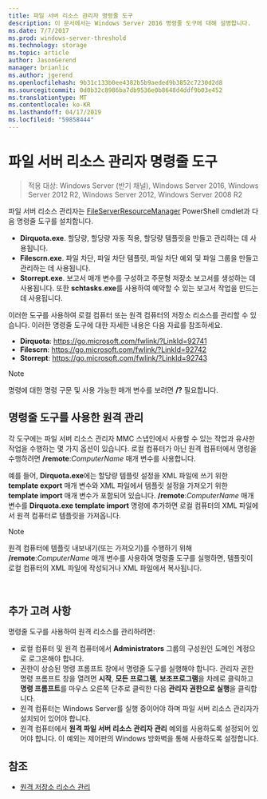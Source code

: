 ```yaml
---
title: 파일 서버 리소스 관리자 명령줄 도구
description: 이 문서에서는 Windows Server 2016 명령줄 도구에 대해 설명합니다.
ms.date: 7/7/2017
ms.prod: windows-server-threshold
ms.technology: storage
ms.topic: article
author: JasonGerend
manager: brianlic
ms.author: jgerend
ms.openlocfilehash: 9b31c133b0ee4382b5b9aeded9b3852c7230d2d8
ms.sourcegitcommit: 0d0b32c8986ba7db9536e0b8648d4ddf9b03e452
ms.translationtype: MT
ms.contentlocale: ko-KR
ms.lasthandoff: 04/17/2019
ms.locfileid: "59858444"
---
```

# <a name="file-server-resource-manager-command-line-tools"></a>파일 서버 리소스 관리자 명령줄 도구

> 적용 대상: Windows Server (반기 채널), Windows Server 2016, Windows Server 2012 R2, Windows Server 2012, Windows Server 2008 R2

파일 서버 리소스 관리자는 [FileServerResourceManager](https://technet.microsoft.com/itpro/powershell/windows/fileserverresourcemanager/fileserverresourcemanager) PowerShell cmdlet과 다음 명령줄 도구를 설치합니다.

-   **Dirquota.exe**. 할당량, 할당량 자동 적용, 할당량 템플릿을 만들고 관리하는 데 사용됩니다.
-   **Filescrn.exe**. 파일 차단, 파일 차단 템플릿, 파일 차단 예외 및 파일 그룹을 만들고 관리하는 데 사용됩니다.
-   **Storrept.exe**. 보고서 매개 변수를 구성하고 주문형 저장소 보고서를 생성하는 데 사용됩니다. 또한 **schtasks.exe**를 사용하여 예약할 수 있는 보고서 작업을 만드는 데 사용됩니다.

이러한 도구를 사용하여 로컬 컴퓨터 또는 원격 컴퓨터의 저장소 리소스를 관리할 수 있습니다. 이러한 명령줄 도구에 대한 자세한 내용은 다음 자료를 참조하세요.

-   **Dirquota**: <https://go.microsoft.com/fwlink/?LinkId=92741>
-   **Filescrn**: <https://go.microsoft.com/fwlink/?LinkId=92742>
-   **Storrept**: <https://go.microsoft.com/fwlink/?LinkId=92743>


> [!Note]
> 명령에 대한 명령 구문 및 사용 가능한 매개 변수를 보려면 <strong>/?</strong> 필요합니다.


## <a name="remote-management-using-the-command-line-tools"></a>명령줄 도구를 사용한 원격 관리

각 도구에는 파일 서버 리소스 관리자 MMC 스냅인에서 사용할 수 있는 작업과 유사한 작업을 수행하는 몇 가지 옵션이 있습니다. 로컬 컴퓨터가 아닌 원격 컴퓨터에서 명령을 수행하려면 **/remote**:*ComputerName* 매개 변수를 사용합니다.

예를 들어, **Dirquota.exe**에는 할당량 템플릿 설정을 XML 파일에 쓰기 위한 **template export** 매개 변수와 XML 파일에서 템플릿 설정을 가져오기 위한 **template import** 매개 변수가 포함되어 있습니다. **/remote**:*ComputerName* 매개 변수를 **Dirquota.exe template import** 명령에 추가하면 로컬 컴퓨터의 XML 파일에서 원격 컴퓨터로 템플릿을 가져옵니다.

> [!Note]
> 원격 컴퓨터에 템플릿 내보내기(또는 가져오기)를 수행하기 위해 **/remote**:<em>ComputerName</em> 매개 변수를 사용하여 명령줄 도구를 실행하면, 템플릿이 로컬 컴퓨터의 XML 파일에 작성되거나 XML 파일에서 복사됩니다.

<br />

## <a name="additional-considerations"></a>추가 고려 사항 

명령줄 도구를 사용하여 원격 리소스를 관리하려면:

-   로컬 컴퓨터 및 원격 컴퓨터에서 **Administrators** 그룹의 구성원인 도메인 계정으로 로그온해야 합니다.
-   권한이 상승된 명령 프롬프트 창에서 명령줄 도구를 실행해야 합니다. 관리자 권한 명령 프롬프트 창을 열려면 **시작**, **모든 프로그램**, **보조프로그램**을 차례로 클릭하고 **명령 프롬프트**를 마우스 오른쪽 단추로 클릭한 다음 **관리자 권한으로 실행**을 클릭합니다.
-   원격 컴퓨터는 Windows Server를 실행 중이어야 하며 파일 서버 리소스 관리자가 설치되어 있어야 합니다.
-   원격 컴퓨터에서 **원격 파일 서버 리소스 관리자 관리** 예외를 사용하도록 설정되어 있어야 합니다. 이 예외는 제어판의 Windows 방화벽을 통해 사용하도록 설정합니다.


## <a name="see-also"></a>참조

-   [원격 저장소 리소스 관리](managing-remote-storage-resources.md)